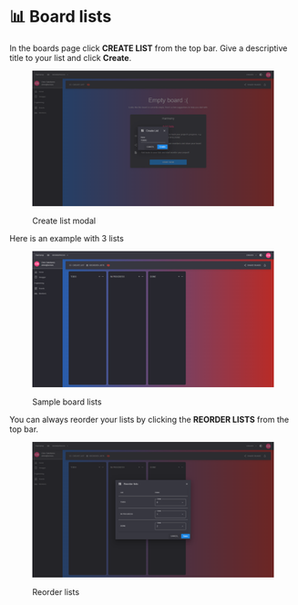 # 📊 Board lists

In the boards page click **CREATE LIST** from the top bar. Give a descriptive title to your list and click **Create**.

<figure><img src="../../.gitbook/assets/create-list.png" alt=""><figcaption><p>Create list modal</p></figcaption></figure>

Here is an example with 3 lists

<figure><img src="../../.gitbook/assets/board-lists.png" alt=""><figcaption><p>Sample board lists</p></figcaption></figure>

You can always reorder your lists by clicking the **REORDER LISTS** from the top bar.

<figure><img src="../../.gitbook/assets/reorder-lists.png" alt=""><figcaption><p>Reorder lists</p></figcaption></figure>
